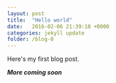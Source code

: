 ```yaml
---
layout: post
title:  "Hello world"
date:   2016-02-06 21:39:18 +0000
categories: jekyll update
folder: /blog-0
---
```



Here's my first blog post.

***More coming soon***
